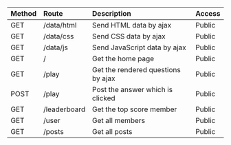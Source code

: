 | Method       | Route             | Description                        | Access      |
|:-------------|:------------------|:-----------------------------------|:------------|
| GET          | /data/html        | Send HTML data by ajax             | Public      | 
| GET          | /data/css         | Send CSS data by ajax              | Public      |
| GET          | /data/js          | Send JavaScript data by ajax       | Public      |
| GET          | /                 | Get the home page                  | Public      |
| GET          | /play             | Get the rendered questions by ajax | Public      |
| POST         | /play             | Post the answer which is clicked   | Public      |
| GET          | /leaderboard      | Get the top score member           | Public      |
| GET          | /user             | Get all members                    | Public      |
| GET          | /posts            | Get all posts                      | Public      |
